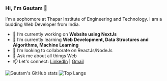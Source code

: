 ### Hi, I'm Gautam 👋

<!--
**mgautam07/mgautam07** is a ✨ _special_ ✨ repository because its `README.md` (this file) appears on your GitHub profile.

Here are some ideas to get you started: -->

I'm a sophomore at Thapar Institute of Engineering and Technology. I am a budding Web Developer from India.

- 🔭 I’m currently working on **Website using NextJs**
- 🌱 I’m currently learning **Web Development, Data Structures and Algorithms, Machine Learning**
- 👯 I’m looking to collaborate on ReactJs/NodeJs
- 💭 Ask me about all things Web
- 📫 Let's connect: [LinkedIn](https://www.linkedin.com/in/gautam-malhotra-a8b158202/f) | [Gmail](mgautam2k2@gmail.com)

![Gautam's GitHub stats](https://github-readme-stats.vercel.app/api?username=mgautam07&show_icons=true&theme=solarized-dark&count_private=true)
![Top Langs](https://github-readme-stats.vercel.app/api/top-langs/?username=mgautam07&layout=compact&theme=radical)

